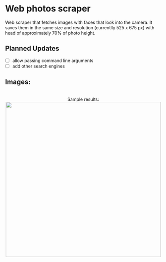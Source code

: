 # Web photos scraper

Web scraper that fetches images with faces that look into the camera. It saves them in the same size and resolution (currentlly 525 x 675 px) with head of approximately 70% of photo height.

## Planned Updates

- [ ] allow passing command line arguments
- [ ] add other search engines

## Images:
<p align="center">
<br>Sample results:<br>
  <img src="https://user-images.githubusercontent.com/25400249/76702438-2ea1bd00-66ca-11ea-93ca-4b4b9a7feb7b.png" width="500"/>
</p>

